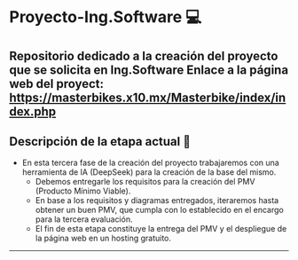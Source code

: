# Proyecto-Ing.Software :computer:
Repositorio dedicado a la creación del proyecto que se solicita en Ing.Software
Enlace a la página web del proyect: https://masterbikes.x10.mx/Masterbike/index/index.php
---

## Descripción de la etapa actual :floppy_disk:
- En esta tercera fase de la creación del proyecto trabajaremos con una herramienta de IA (DeepSeek) para la creación de la base del mismo.
    - Debemos entregarle los requisitos para la creación del PMV (Producto Mínimo Viable).
    - En base a los requisitos y diagramas entregados, iteraremos hasta obtener un buen PMV, que cumpla con lo establecido en el encargo para la tercera evaluación.
    - El fin de esta etapa constituye la entrega del PMV y el despliegue de la página web en un hosting gratuito.

---

